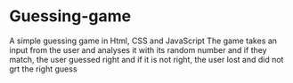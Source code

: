 # Guessing-game
A simple guessing game in Html, CSS and JavaScript
The game takes an input from the user and analyses it with its random number and if they match, the user guessed right and if it is not right, the user lost and did not grt the right guess
